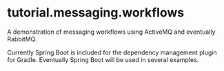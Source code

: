 # tutorial.messaging.workflows

A demonstration of messaging workflows using ActiveMQ and eventually RabbitMQ.

Currently Spring Boot is included for the dependency management plugin for Gradle.
Eventually Spring Boot will be used in several examples.
